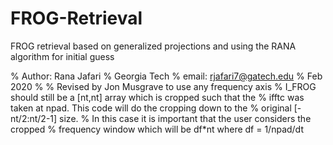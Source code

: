 # FROG-Retrieval
FROG retrieval based on generalized projections and using the RANA algorithm for initial guess

% Author: Rana Jafari
% Georgia Tech
% email: rjafari7@gatech.edu
% Feb 2020
%
% Revised by Jon Musgrave to use any frequency axis
% I_FROG should still be  a [nt,nt] array which is cropped such that the
% ifftc was taken at npad. This code will do the cropping down to the
% original [-nt/2:nt/2-1] size.
% In this case it is important that the user considers the cropped
% frequency window which will be df*nt where df = 1/npad/dt
